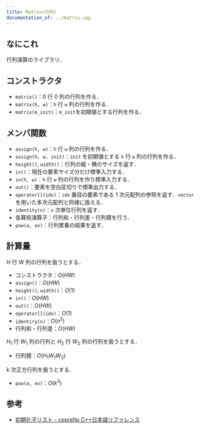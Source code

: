 ```yaml
---
title: Matrix(行列)
documentation_of: ../matrix.cpp
---
```


## なにこれ
行列演算のライブラリ．

## コンストラクタ
- `matrix()`：$0$ 行 $0$ 列の行列を作る．
- `matrix(h, w)`：`h` 行 `w` 列の行列を作る．
- `matrix(m_init)`：`m_init`を初期値とする行列を作る．

## メンバ関数
- `assign(h, w)`：`h` 行 `w` 列の行列を作る．
- `assign(h, w, init)`：`init` を初期値とする `h` 行 `w` 列の行列を作る．
- `height()`, `width()`：行列の縦・横のサイズを返す．
- `in()`：現在の要素サイズ分だけ標準入力する．
- `in(h, w)`：`h` 行 `w` 列の行列を作り標準入力する．
- `out()`：要素を空白区切りで標準出力する．
- `operator[](idx)`：`idx` 番目の要素である $1$ 次元配列の参照を返す．`vector` を用いた多次元配列と同様に扱える．
- `identity(n)`：`n` 次単位行列を返す．
- 各算術演算子：行列和・行列差・行列積を行う．
- `pow(a, ex)`：行列累乗の結果を返す．

## 計算量
$H$ 行 $W$ 列の行列を扱うとする．
- コンストラクタ：$O(HW)$
- `assign()`：$O(HW)$
- `height()`, `width()`：$O(1)$
- `in()`：$O(HW)$
- `out()`：$O(HW)$
- `operator[](idx)`：$O(1)$
- `identiry(n)`：$O(n^2)$
- 行列和・行列差：$O(HW)$

$H_1$ 行 $W_1$ 列の行列と $H_2$ 行 $W_2$ 列の行列を扱うとする．
- 行列積：$O(H_1W_1W_2)$

$k$ 次正方行列を扱うとする．
- `pow(a, ex)`：$O(k^3)$

## 参考
- [初期化子リスト - cpprefjp C++日本語リファレンス](https://cpprefjp.github.io/lang/cpp11/initializer_lists.html)
